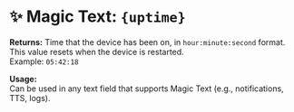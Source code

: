 # ✨ Magic Text: `{uptime}`

**Returns:** Time that the device has been on, in `hour:minute:second` format.  
This value resets when the device is restarted.  
Example: `05:42:18`

**Usage:**  
Can be used in any text field that supports Magic Text (e.g., notifications, TTS, logs).
